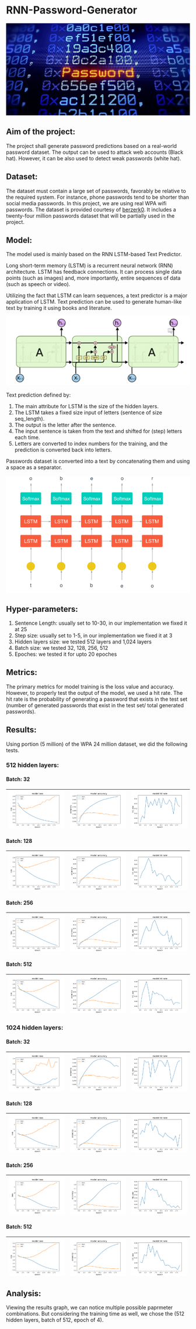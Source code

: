 # RNN-Password-Generator

![](imgs/icon.jpg)

## Aim of the project:
The project shall generate password predictions based on a real-world password dataset. The output can be used to attack web accounts (Black hat). However, it can be also used to detect weak passwords (white hat).



## Dataset:
The dataset must contain a large set of passwords, favorably be relative to the required system. For instance, phone passwords tend to be shorter than social media passwords. In this project, we are using real WPA wifi passwords. The dataset is provided courtesy of  [berzerk0](https://github.com/berzerk0/Probable-Wordlists/tree/master/Real-Passwords/WPA-Length). It includes a twenty-four million passwords dataset that will be partially used in the project.



## Model:
The model used is mainly based on the RNN LSTM-based Text Predictor.

Long short-term memory (LSTM) is a recurrent neural network (RNN) architecture. LSTM has feedback connections. It can process single data points (such as images) and, more importantly, entire sequences of data (such as speech or video).

Utilizing the fact that LSTM can learn sequences, a text predictor is a major application of LSTM. Text prediction can be used to generate human-like text by training it using books and literature.

![](imgs/lstm.png)

Text prediction defined by:
1. The main attribute for LSTM is the size of the hidden layers.
2. The LSTM takes a fixed size input of letters (sentence of size seq_length).
3. The output is the letter after the sentence.
4. The input sentence is taken from the text and shifted for (step) letters each time.
5. Letters are converted to index numbers for the training, and the prediction is converted back into letters.

Passwords dataset is converted into a text by concatenating them and using a space as a separator.

![](imgs/text_predict.png)



## Hyper-parameters:
1. Sentence Length: usually set to 10-30, in our implementation we fixed it at 25
2. Step size: usually set to 1-5, in our implementation we fixed it at 3
3. Hidden layers size: we tested 512 layers and 1,024 layers
4. Batch size: we tested 32, 128, 256, 512
5. Epoches: we tested it for upto 20 epoches

## Metrics:
The primary metrics for model training is the loss value and accuracy. However, to properly test the output of the model, we used a hit rate. The hit rate is the probability of generating a password that exists in the test set (number of generated passwords that exist in the test set/ total generated passwords).

## Results:
Using portion (5 million) of the WPA 24 million dataset, we did the following tests.
### 512 hidden layers:

#### Batch: 32
| [![](results/512_layers/data4999893_batch32_epochs20_model_loss-1.png)]() | [![](results/512_layers/data4999893_batch32_epochs20_model_accuracy-1.png)]() | [![](results/512_layers/data4999893_batch32_epochs20_model_hit_rate-1.png)]() |
|:---:|:---:|:---:|


#### Batch: 128
| [![](results/512_layers/data4999893_batch128_epochs20_model_loss-1.png)]() | [![](results/512_layers/data4999893_batch128_epochs20_model_accuracy-1.png)]() | [![](results/512_layers/data4999893_batch128_epochs20_model_hit_rate-1.png)]() |
|:---:|:---:|:---:|


#### Batch: 256
| [![](results/512_layers/data4999893_batch256_epochs20_model_loss-1.png)]() | [![](results/512_layers/data4999893_batch256_epochs20_model_accuracy-1.png)]() | [![](results/512_layers/data4999893_batch256_epochs20_model_hit_rate-1.png)]() |
|:---:|:---:|:---:|


#### Batch: 512
| [![](results/512_layers/data4999893_batch512_epochs20_model_loss-1.png)]() | [![](results/512_layers/data4999893_batch512_epochs20_model_accuracy-1.png)]() | [![](results/512_layers/data4999893_batch512_epochs20_model_hit_rate-1.png)]() |
|:---:|:---:|:---:|



### 1024 hidden layers:

#### Batch: 32
| [![](results/1024_layers/data4999893_batch32_epochs20_model_loss-1.png)]() | [![](results/1024_layers/data4999893_batch32_epochs20_model_accuracy-1.png)]() | [![](results/1024_layers/data4999893_batch32_epochs20_model_hit_rate-1.png)]() |
|:---:|:---:|:---:|


#### Batch: 128
| [![](results/1024_layers/data4999893_batch128_epochs20_model_loss-1.png)]() | [![](results/1024_layers/data4999893_batch128_epochs20_model_accuracy-1.png)]() | [![](results/1024_layers/data4999893_batch128_epochs20_model_hit_rate-1.png)]() |
|:---:|:---:|:---:|


#### Batch: 256
| [![](results/1024_layers/data4999893_batch256_epochs20_model_loss-1.png)]() | [![](results/1024_layers/data4999893_batch256_epochs20_model_accuracy-1.png)]() | [![](results/1024_layers/data4999893_batch256_epochs20_model_hit_rate-1.png)]() |
|:---:|:---:|:---:|


#### Batch: 512
| [![](results/1024_layers/data4999893_batch512_epochs20_model_loss-1.png)]() | [![](results/1024_layers/data4999893_batch512_epochs20_model_accuracy-1.png)]() | [![](results/1024_layers/data4999893_batch512_epochs20_model_hit_rate-1.png)]() |
|:---:|:---:|:---:|








## Analysis:
Viewing the results graph, we can notice multiple possible paprmeter combinations. But considering the training time as well, we chose the (512 hidden layers, batch of 512, epoch of 4).
